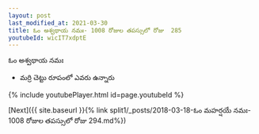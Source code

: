 ```yaml
---
layout: post
last_modified_at: 2021-03-30
title: ఓం అశ్వథాయ నమః- 1008 రోజుల తపస్సులో రోజు  285
youtubeId: wicIT7xdptE
---
```

 
 
 ఓం అశ్వథాయ నమః  
 
 -  మర్రి చెట్టు రూపంలో ఎవరు ఉన్నారు 
 
  
 
  
 
 
 
 
 
 


{% include youtubePlayer.html id=page.youtubeId %}
 
[Next]({{ site.baseurl }}{% link  split1/_posts/2018-03-18-ఓం మహర్షయే నమః- 1008 రోజుల తపస్సులో రోజు  294.md%})
 
